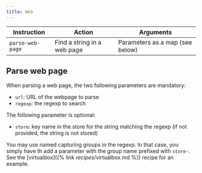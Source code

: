 ```yaml
---
title: Web
---
```


| Instruction      | Action                      | Arguments                       |
| ---------------- | --------------------------- | ------------------------------- |
| `parse-web-page` | Find a string in a web page | Parameters as a map (see below) |

## Parse web page

When parsing a web page, the two following parameters are mandatory:

- `url`: URL of the webpage to parse
- `regexp`: the regexp to search

The following parameter is optional:

- `store`: key name in the store for the string matching the regexp (if not provided, the string is not stored)

You may use named capturing groups in the regexp. In that case, you simply have th add a parameter with the group name prefixed with `store-`. See the [virtualbox]({% link _recipes_/virtualbox.md %}) recipe for an example.
